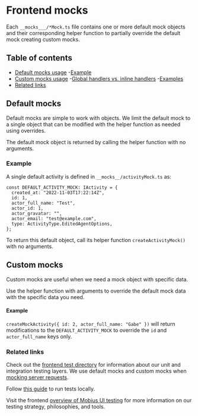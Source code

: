 # Frontend mocks

Each `__mocks___/*Mock.ts` file contains one or more default mock objects and their corresponding helper function to partially override the default mock creating custom mocks.

## Table of contents

- [Default mocks usage](#default-mocks-usage)
  -[Example](#example)
- [Custom mocks usage](#custom-mocks-usage)
  -[Global handlers vs. inline handlers](#global-handlers-vs-inline-handlers)
  -[Examples](#examples)
- [Related links](#related-links)

## Default mocks

Default mocks are simple to work with objects. We limit the default mock to a single object that can be modified with the helper function as needed using overrides.

The default mock object is returned by calling the helper function with no arguments.

### Example

A single default activity is defined in `__mocks__/activityMock.ts` as:

```
const DEFAULT_ACTIVITY_MOCK: IActivity = {
  created_at: "2022-11-03T17:22:14Z",
  id: 1,
  actor_full_name: "Test",
  actor_id: 1,
  actor_gravatar: "",
  actor_email: "test@example.com",
  type: ActivityType.EditedAgentOptions,
};
```

To return this default object, call its helper function `createActivityMock()` with no arguments.

## Custom mocks

Custom mocks are useful when we need a mock object with specific data.

Use the helper function with arguments to override the default mock data with the specific data you need.

#### Example

`createMockActivity({ id: 2, actor_full_name: "Gabe" })` will return modifications to the `DEFAULT_ACTIVITY_MOCK` to override the `id` and `actor_full_name` keys only.

### Related links

Check out the [frontend test directory](../test/README.md) for information about our unit and integration testing layers. We use default mocks and custom mocks when [mocking server requests](../test/README.md#server-handlers).

Follow [this guide](../../docs/Contributing/getting-started/testing-and-local-development.md) to run tests locally.

Visit the frontend [overview of Mobius UI testing](../docs/Contributing/guides/ui/mobius-ui-testing.md) for more information on our testing strategy, philosophies, and tools.

